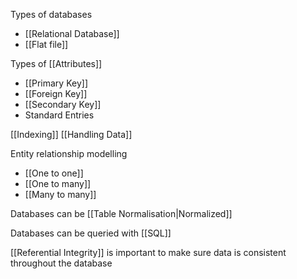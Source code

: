 
Types of databases
- [[Relational Database]]
- [[Flat file]]

Types of [[Attributes]]
- [[Primary Key]]
- [[Foreign Key]]
- [[Secondary Key]]
- Standard Entries

[[Indexing]]
[[Handling Data]]

Entity relationship modelling
- [[One to one]]
- [[One to many]]
- [[Many to many]]

Databases can be [[Table Normalisation|Normalized]]

Databases can be queried with [[SQL]]

[[Referential Integrity]] is important to make sure data is consistent throughout the database


